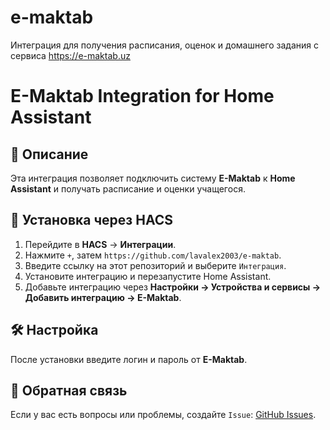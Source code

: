 # e-maktab
Интеграция для получения расписания, оценок и домашнего задания с сервиса https://e-maktab.uz

# E-Maktab Integration for Home Assistant

## 🔹 Описание
Эта интеграция позволяет подключить систему **E-Maktab** к **Home Assistant** и получать расписание и оценки учащегося.

## 🚀 Установка через HACS
1. Перейдите в **HACS** → **Интеграции**.
2. Нажмите `+`, затем `https://github.com/lavalex2003/e-maktab`.
3. Введите ссылку на этот репозиторий и выберите `Интеграция`.
4. Установите интеграцию и перезапустите Home Assistant.
5. Добавьте интеграцию через **Настройки → Устройства и сервисы → Добавить интеграцию → E-Maktab**.

## 🛠 Настройка
После установки введите логин и пароль от **E-Maktab**.

## 📢 Обратная связь
Если у вас есть вопросы или проблемы, создайте `Issue`: [GitHub Issues](https://github.com/lavalex2003/e-maktab/issues).
